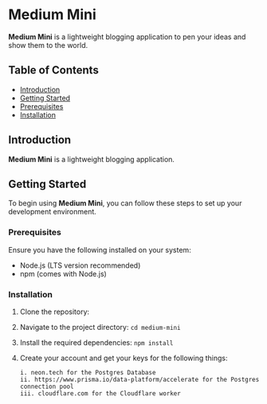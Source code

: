 # Medium Mini

**Medium Mini** is a lightweight blogging application to pen your ideas and show them to the world.

## Table of Contents

- [Introduction](#introduction)
- [Getting Started](#getting-started)
- [Prerequisites](#prerequisites)
- [Installation](#installation)

## Introduction

**Medium Mini** is a lightweight blogging application.


## Getting Started

To begin using **Medium Mini**, you can follow these steps to set up your development environment.

### Prerequisites

Ensure you have the following installed on your system:

- Node.js (LTS version recommended)
- npm (comes with Node.js)

### Installation

1. Clone the repository:


2. Navigate to the project directory:
   `cd medium-mini`

3. Install the required dependencies:
    `npm install`
   
4. Create your account and get your keys for the following things:
   ```
   i. neon.tech for the Postgres Database
   ii. https://www.prisma.io/data-platform/accelerate for the Postgres connection pool
   iii. cloudflare.com for the Cloudflare worker
   ```

   
